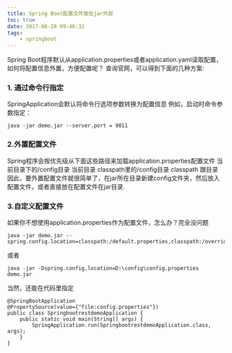 ```yaml
---
title: Spring Boot配置文件放在jar外部
toc: true
date: 2017-06-28 09:46:32
tags:
    - springboot
---
```

Spring Boot程序默认从application.properties或者application.yaml读取配置，如何将配置信息外置，方便配置呢？
查询官网，可以得到下面的几种方案:
### 1. 通过命令行指定
SpringApplication会默认将命令行选项参数转换为配置信息
例如，启动时命令参数指定：
```
java -jar demo.jar --server.port = 9011
```
<!-- more -->
### 2.外置配置文件

Spring程序会按优先级从下面这些路径来加载application.properties配置文件
当前目录下的/config目录
当前目录
classpath里的/config目录
classpath 跟目录
因此，要外置配置文件就很简单了，在jar所在目录新建config文件夹，然后放入配置文件，或者直接放在配置文件在jar目录.

### 3.自定义配置文件

如果你不想使用application.properties作为配置文件，怎么办？完全没问题
```
java -jar demo.jar --spring.config.location=classpath:/default.properties,classpath:/override.properties
```
或者
```
java -jar -Dspring.config.location=D:\config\config.properties demo.jar 
```
当然，还能在代码里指定
```
@SpringBootApplication
@PropertySource(value={"file:config.properties"})
public class SpringbootrestdemoApplication {
    public static void main(String[] args) {
        SpringApplication.run(SpringbootrestdemoApplication.class, args);
    }
}
```